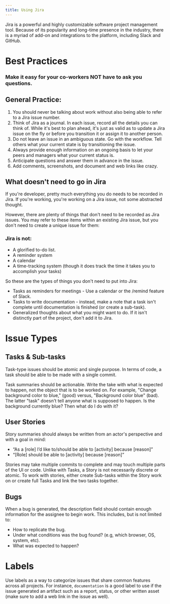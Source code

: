 ```yaml
---
title: Using Jira
---
```


Jira is a powerful and highly customizable software project management tool. Because of its popularity and long-time presence in the industry, there is a myriad of add-on and integrations to the platform, including Slack and GitHub.

# Best Practices

<h3>Make it easy for your co-workers NOT have to ask you questions.</h3>

## General Practice:

1. You should never be talking about work without also being able to refer to a Jira issue number.
2. Think of Jira as a journal. In each issue, record all the details you can think of. While it's best to plan ahead, it's just as valid as to update a Jira issue on the fly or before you transition it or assign it to another person.
3. Do not leave an issue in an ambiguous state. Go with the workflow. Tell others what your current state is by transitioning the issue.
4. Always provide enough information on an ongoing basis to let your peers and managers what your current status is.
5. Anticipate questions and answer them in advance in the issue.
6. Add comments, screenshots, and document and web links like crazy.

## What doesn't need to go in Jira

If you're developer, pretty much everything you do needs to be recorded in Jira. If you're working, you're working on a Jira issue, not some abstracted thought.

However, there are plenty of things that don't need to be recorded as Jira issues. You may refer to these items within an existing Jira issue, but you don't need to create a unique issue for them:

### Jira is not:

- A glorified to-do list.
- A reminder system
- A calendar
- A time-tracking system (though it does track the time it takes you to accomplish your tasks)

So these are the types of things you don't need to put into Jira:

- Tasks as reminders for meetings - Use a calendar or the /remind feature of Slack.
- Tasks to write documentation - instead, make a note that a task isn't complete until documentation is finished (or create a sub-task).
- Generalized thoughts about what you might want to do. If it isn't distinctly part of the project, don't add it to Jira.

# Issue Types

## Tasks & Sub-tasks

Task-type issues should be atomic and single purpose. In terms of code, a task should be able to be made with a single commit.

Task summaries should be actionable. Write the take with what is expected to happen, not the object that is to be worked on. For example, "Change background color to blue," (good) versus, "Background color blue" (bad). The latter "task" doesn't tell anyone what is supposed to happen. Is the background currently blue? Then what do I do with it?

## User Stories

Story summaries should always be written from an actor's perspective and with a goal in mind:

- “As a [role] I’d like to/should be able to [activity] because [reason]”
- “[Role] should be able to [activity] because [reason]”

Stories may take multiple commits to complete and may touch multiple parts of the UI or code. Unlike with Tasks, a Story is not necessarily discrete or atomic. To work with stories, either create Sub-tasks within the Story work on or create full Tasks and link the two tasks together.

## Bugs

When a bug is generated, the description field should contain enough information for the assignee to begin work. This includes, but is not limited to:

- How to replicate the bug.
- Under what conditions was the bug found? (e.g, which browser, OS, system, etc).
- What was expected to happen?

# Labels

Use labels as a way to categorize issues that share common features across all projects. For instance, `documentation` is a good label to use if the issue generated an artifact such as a report, status, or other written asset (make sure to add a web link in the issue as well).
